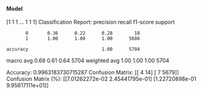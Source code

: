 #### Model
[1 1 1 ... 1 1 1]
Classification Report:
              precision    recall  f1-score   support

           0       0.36      0.22      0.28        18
           1       1.00      1.00      1.00      5686

    accuracy                           1.00      5704
   macro avg       0.68      0.61      0.64      5704
weighted avg       1.00      1.00      1.00      5704

Accuracy: 0.9963183730715287
Confusion Matrix:
[[   4   14]
 [   7 5679]]
Confusion Matrix (%):
[[7.01262272e-02 2.45441795e-01]
 [1.22720898e-01 9.95617111e+01]]

